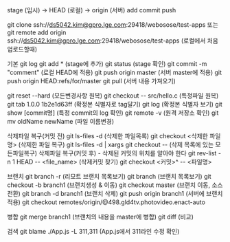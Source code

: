 stage (임시) -> HEAD (로컬) -> origin (서버)
add                   commit             push

git clone ssh://ds5042.kim@gpro.lge.com:29418/webosose/test-apps
또는
git remote add origin ssh://ds5042.kim@gpro.lge.com:29418/webosose/test-apps     (로컬에서 처음 업로드할때)

기본
git log
git add *                (stage에 추가)
git status               (stage 확인)
git commit -m "comment" (로컬 HEAD에 적용)
git push origin master    (서버 master에 적용)
git push origin HEAD:refs/for/master
git pull                   (서버 내용 가져오기)

git reset --hard      (모든변경사항 원복)
git checkout -- src/hello.c  (특정파일 원복)
git tab 1.0.0 1b2e1d63ff   (확정본 식별자로 tag달기)
git log                    (확정본 식별자 보기)
git show [commit명]      (특정 commit의 log 확인)
git remote -v          (원격 저장소 확인)
git mv oldName newName (파일 이름변경)

삭제파일 복구(커밋 전)
git ls-files -d (삭제한 파일목록)
git checkout <삭제한 파일명> (삭제한 파일 복구)
git ls-files -d | xargs git checkout -- (삭제 목록에 있는 모든파일복구)
삭제파일 복구(커밋 후) - 삭제된 커밋의 위치를 알아야 한다
git rev-list -n 1 HEAD -- <file_name> (삭제커밋 찾기)
git checkout <커밋>^ -- <파일명>

브랜치
git branch -r            (리모트 브랜치 목록보기)
git branch                (브랜치 목록보기)
git checkout -b branch1 (브랜치생성 & 이동)
git checkout master (브랜치 이동, 소스전환)
git branch -d branch1    (브랜치 삭제)
git push origin branch1 (서버에 브랜치 적용)
git checkout remotes/origin/@498.gld4tv.photovideo.enact-auto

병합
git merge branch1  (브랜치의 내용을 master에 병합)
git diff <org-branch> <tagert-branch> (비교)

검색
git blame ./App.js -L 311,311    (App.js에서 311라인 수정 확인)
